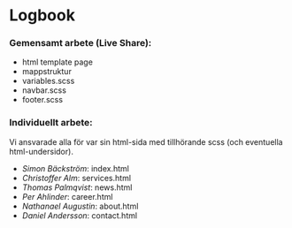 # Logbook

### Gemensamt arbete (Live Share):

- html template page
- mappstruktur
- variables.scss
- navbar.scss
- footer.scss

### Individuellt arbete:

Vi ansvarade alla för var sin html-sida med tillhörande scss (och eventuella html-undersidor).

- _Simon Bäckström_: index.html
- _Christoffer Alm_: services.html
- _Thomas Palmqvist_: news.html
- _Per Ahlinder_: career.html
- _Nathanael Augustin_: about.html
- _Daniel Andersson_: contact.html
